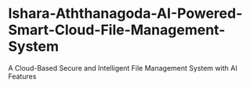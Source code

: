 # Ishara-Aththanagoda-AI-Powered-Smart-Cloud-File-Management-System
A Cloud-Based Secure and Intelligent File Management System with AI Features

